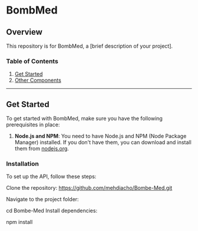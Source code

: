 # BombMed

## Overview

This repository is for BombMed, a [brief description of your project].

### Table of Contents

1. [Get Started](#get-started)
2. [Other Components](#other-components)

---

## Get Started

To get started with BombMed, make sure you have the following prerequisites in place:

1. **Node.js and NPM**: You need to have Node.js and NPM (Node Package Manager) installed. If you don't have them, you can download and install them from [nodejs.org](https://nodejs.org/).

### Installation
To set up the API, follow these steps:

Clone the repository:
https://github.com/mehdiacho/Bombe-Med.git

Navigate to the project folder:

cd Bombe-Med
Install dependencies:

npm install

   
